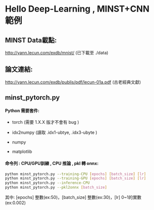 # Hello Deep-Learning , MINST+CNN 範例



## MINST Data載點:  

http://yann.lecun.com/exdb/mnist/  (已下載至 ./data)

## 論文連結:   

<http://yann.lecun.com/exdb/publis/pdf/lecun-01a.pdf>  (古老經典文獻)



## minst_pytorch.py 



#### Python 需要套件:

-  torch  (需要 1.X.X 版才不會有 bug )

-  idx2numpy  (讀取 .idx1-ubtye, .idx3-ubyte )

-  numpy
- matplotlib

#### 命令列 : CPU/GPU訓練 , CPU 推論 , pkl 轉 onnx:

```bash
python minst_pytorch.py --training-CPU [epochs] [batch_size] [lr]
python minst_pytorch.py --training-GPU [epochs] [batch_size] [lr]
python minst_pytorch.py --inference-CPU
python minst_pytorch.py --pkl2onnx [batch_size]
```

其中:  [epochs]  整數(ex:50)，[batch_size] 整數(ex:30)，[lr] 0~1的實數 (ex:0.002)

 





